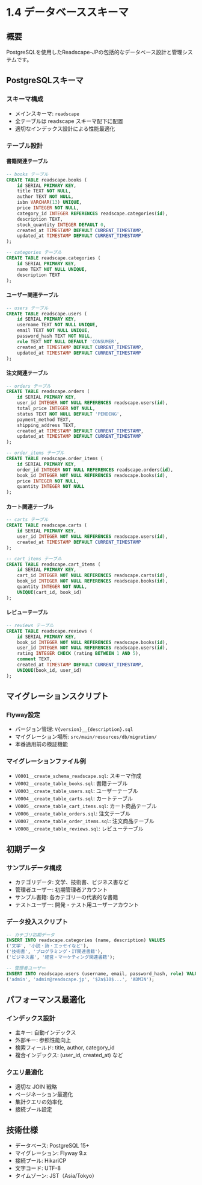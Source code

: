 # 1.4 データベーススキーマ

## 概要
PostgreSQLを使用したReadscape-JPの包括的なデータベース設計と管理システムです。

## PostgreSQLスキーマ

### スキーマ構成
- メインスキーマ: `readscape`
- 全テーブルは readscape スキーマ配下に配置
- 適切なインデックス設計による性能最適化

### テーブル設計

#### 書籍関連テーブル
```sql
-- books テーブル
CREATE TABLE readscape.books (
    id SERIAL PRIMARY KEY,
    title TEXT NOT NULL,
    author TEXT NOT NULL,
    isbn VARCHAR(13) UNIQUE,
    price INTEGER NOT NULL,
    category_id INTEGER REFERENCES readscape.categories(id),
    description TEXT,
    stock_quantity INTEGER DEFAULT 0,
    created_at TIMESTAMP DEFAULT CURRENT_TIMESTAMP,
    updated_at TIMESTAMP DEFAULT CURRENT_TIMESTAMP
);

-- categories テーブル
CREATE TABLE readscape.categories (
    id SERIAL PRIMARY KEY,
    name TEXT NOT NULL UNIQUE,
    description TEXT
);
```

#### ユーザー関連テーブル
```sql
-- users テーブル
CREATE TABLE readscape.users (
    id SERIAL PRIMARY KEY,
    username TEXT NOT NULL UNIQUE,
    email TEXT NOT NULL UNIQUE,
    password_hash TEXT NOT NULL,
    role TEXT NOT NULL DEFAULT 'CONSUMER',
    created_at TIMESTAMP DEFAULT CURRENT_TIMESTAMP,
    updated_at TIMESTAMP DEFAULT CURRENT_TIMESTAMP
);
```

#### 注文関連テーブル
```sql
-- orders テーブル
CREATE TABLE readscape.orders (
    id SERIAL PRIMARY KEY,
    user_id INTEGER NOT NULL REFERENCES readscape.users(id),
    total_price INTEGER NOT NULL,
    status TEXT NOT NULL DEFAULT 'PENDING',
    payment_method TEXT,
    shipping_address TEXT,
    created_at TIMESTAMP DEFAULT CURRENT_TIMESTAMP,
    updated_at TIMESTAMP DEFAULT CURRENT_TIMESTAMP
);

-- order_items テーブル
CREATE TABLE readscape.order_items (
    id SERIAL PRIMARY KEY,
    order_id INTEGER NOT NULL REFERENCES readscape.orders(id),
    book_id INTEGER NOT NULL REFERENCES readscape.books(id),
    price INTEGER NOT NULL,
    quantity INTEGER NOT NULL
);
```

#### カート関連テーブル
```sql
-- carts テーブル
CREATE TABLE readscape.carts (
    id SERIAL PRIMARY KEY,
    user_id INTEGER NOT NULL REFERENCES readscape.users(id),
    created_at TIMESTAMP DEFAULT CURRENT_TIMESTAMP
);

-- cart_items テーブル
CREATE TABLE readscape.cart_items (
    id SERIAL PRIMARY KEY,
    cart_id INTEGER NOT NULL REFERENCES readscape.carts(id),
    book_id INTEGER NOT NULL REFERENCES readscape.books(id),
    quantity INTEGER NOT NULL,
    UNIQUE(cart_id, book_id)
);
```

#### レビューテーブル
```sql
-- reviews テーブル
CREATE TABLE readscape.reviews (
    id SERIAL PRIMARY KEY,
    book_id INTEGER NOT NULL REFERENCES readscape.books(id),
    user_id INTEGER NOT NULL REFERENCES readscape.users(id),
    rating INTEGER CHECK (rating BETWEEN 1 AND 5),
    comment TEXT,
    created_at TIMESTAMP DEFAULT CURRENT_TIMESTAMP,
    UNIQUE(book_id, user_id)
);
```

## マイグレーションスクリプト

### Flyway設定
- バージョン管理: `V{version}__{description}.sql`
- マイグレーション場所: `src/main/resources/db/migration/`
- 本番適用前の検証機能

### マイグレーションファイル例
- `V0001__create_schema_readscape.sql`: スキーマ作成
- `V0002__create_table_books.sql`: 書籍テーブル
- `V0003__create_table_users.sql`: ユーザーテーブル
- `V0004__create_table_carts.sql`: カートテーブル
- `V0005__create_table_cart_items.sql`: カート商品テーブル
- `V0006__create_table_orders.sql`: 注文テーブル
- `V0007__create_table_order_items.sql`: 注文商品テーブル
- `V0008__create_table_reviews.sql`: レビューテーブル

## 初期データ

### サンプルデータ構成
- カテゴリデータ: 文学、技術書、ビジネス書など
- 管理者ユーザー: 初期管理者アカウント
- サンプル書籍: 各カテゴリーの代表的な書籍
- テストユーザー: 開発・テスト用ユーザーアカウント

### データ投入スクリプト
```sql
-- カテゴリ初期データ
INSERT INTO readscape.categories (name, description) VALUES
('文学', '小説・詩・エッセイなど'),
('技術書', 'プログラミング・IT関連書籍'),
('ビジネス書', '経営・マーケティング関連書籍');

-- 管理者ユーザー
INSERT INTO readscape.users (username, email, password_hash, role) VALUES
('admin', 'admin@readscape.jp', '$2a$10$...', 'ADMIN');
```

## パフォーマンス最適化

### インデックス設計
- 主キー: 自動インデックス
- 外部キー: 参照性能向上
- 検索フィールド: title, author, category_id
- 複合インデックス: (user_id, created_at) など

### クエリ最適化
- 適切な JOIN 戦略
- ページネーション最適化
- 集計クエリの効率化
- 接続プール設定

## 技術仕様
- データベース: PostgreSQL 15+
- マイグレーション: Flyway 9.x
- 接続プール: HikariCP
- 文字コード: UTF-8
- タイムゾーン: JST（Asia/Tokyo）